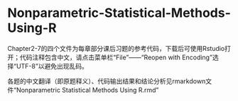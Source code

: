 # Nonparametric-Statistical-Methods-Using-R

Chapter2-7的四个文件为每章部分课后习题的参考代码，下载后可使用Rstudio打开；代码注释包含中文，请点击菜单栏“File”——“Reopen with Encoding”选择“UTF-8”以避免出现乱码。

各题的中文翻译（即原题释义）、代码输出结果和结论分析见rmarkdown文件“Nonparametric Statistical Methods Using R.rmd”
